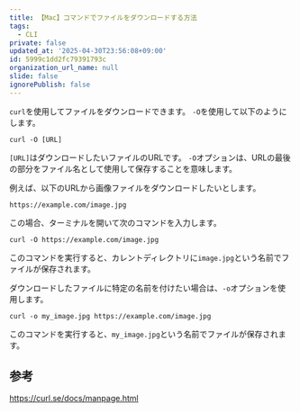 ```yaml
---
title: 【Mac】コマンドでファイルをダウンロードする方法
tags:
  - CLI
private: false
updated_at: '2025-04-30T23:56:08+09:00'
id: 5999c1dd2fc79391793c
organization_url_name: null
slide: false
ignorePublish: false
---
```

`curl`を使用してファイルをダウンロードできます。
`-O`を使用して以下のようにします。

```terminal
curl -O [URL]
```

`[URL]`はダウンロードしたいファイルのURLです。
`-O`オプションは、URLの最後の部分をファイル名として使用して保存することを意味します。

例えば、以下のURLから画像ファイルをダウンロードしたいとします。

```text
https://example.com/image.jpg
```

この場合、ターミナルを開いて次のコマンドを入力します。

```terminal
curl -O https://example.com/image.jpg
```

このコマンドを実行すると、カレントディレクトリに`image.jpg`という名前でファイルが保存されます。

ダウンロードしたファイルに特定の名前を付けたい場合は、`-o`オプションを使用します。

```terminal
curl -o my_image.jpg https://example.com/image.jpg
```

このコマンドを実行すると、`my_image.jpg`という名前でファイルが保存されます。

## 参考

https://curl.se/docs/manpage.html
